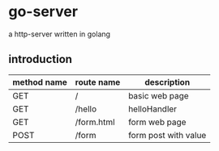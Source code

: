 # go-server

a http-server written in golang 

## introduction

| method name | route name | description |
|-------------|------------|-------------|
| GET         | /          | basic web page |
| GET         | /hello     | helloHandler |
| GET         | /form.html | form web page |
| POST        | /form      | form post with value |